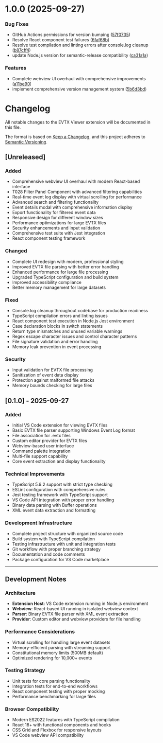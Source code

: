 # 1.0.0 (2025-09-27)


### Bug Fixes

* GitHub Actions permissions for version bumping ([57f0735](https://github.com/ormasoftchile/evtx-viewer/commit/57f07359f154661368f7de4defdaee8108815dcb))
* Resolve React component test failures ([6faf68b](https://github.com/ormasoftchile/evtx-viewer/commit/6faf68bbf60f52980b8586e53e51f1bcc2997718))
* Resolve test compilation and linting errors after console.log cleanup ([b87cff4](https://github.com/ormasoftchile/evtx-viewer/commit/b87cff426bf9647f4ff3822fe27fedfb6a0ea315))
* update Node.js version for semantic-release compatibility ([ca31a1a](https://github.com/ormasoftchile/evtx-viewer/commit/ca31a1a24f43f3d99118d614f4a498547e64220e))


### Features

* Complete webview UI overhaul with comprehensive improvements ([a11be90](https://github.com/ormasoftchile/evtx-viewer/commit/a11be900084cae32e8ab69a89667862dcf86b703))
* implement comprehensive version management system ([5b6d3bd](https://github.com/ormasoftchile/evtx-viewer/commit/5b6d3bd7cd773755d01d14818dd54b2105682fc5))

# Changelog

All notable changes to the EVTX Viewer extension will be documented in this file.

The format is based on [Keep a Changelog](https://keepachangelog.com/en/1.0.0/),
and this project adheres to [Semantic Versioning](https://semver.org/spec/v2.0.0.html).

## [Unreleased]

### Added
- Comprehensive webview UI overhaul with modern React-based interface
- T028 Filter Panel Component with advanced filtering capabilities
- Real-time event log display with virtual scrolling for performance
- Advanced search and filtering functionality
- Event details modal with comprehensive information display
- Export functionality for filtered event data
- Responsive design for different window sizes
- Performance optimizations for large EVTX files
- Security enhancements and input validation
- Comprehensive test suite with Jest integration
- React component testing framework

### Changed
- Complete UI redesign with modern, professional styling
- Improved EVTX file parsing with better error handling
- Enhanced performance for large file processing
- Upgraded TypeScript configuration and build system
- Improved accessibility compliance
- Better memory management for large datasets

### Fixed
- Console.log cleanup throughout codebase for production readiness
- TypeScript compilation errors and linting issues
- React component test execution in Node.js Jest environment
- Case declaration blocks in switch statements
- Return type mismatches and unused variable warnings
- Regex escape character issues and control character patterns
- File signature validation and error handling
- Memory leak prevention in event processing

### Security
- Input validation for EVTX file processing
- Sanitization of event data display
- Protection against malformed file attacks
- Memory bounds checking for large files

## [0.1.0] - 2025-09-27

### Added
- Initial VS Code extension for viewing EVTX files
- Basic EVTX file parser supporting Windows Event Log format
- File association for .evtx files
- Custom editor provider for EVTX files
- Webview-based user interface
- Command palette integration
- Multi-file support capability
- Core event extraction and display functionality

### Technical Improvements
- TypeScript 5.9.2 support with strict type checking
- ESLint configuration with comprehensive rules
- Jest testing framework with TypeScript support
- VS Code API integration with proper error handling
- Binary data parsing with Buffer operations
- XML event data extraction and formatting

### Development Infrastructure
- Complete project structure with organized source code
- Build system with TypeScript compilation
- Testing infrastructure with unit and integration tests
- Git workflow with proper branching strategy
- Documentation and code comments
- Package configuration for VS Code marketplace

---

## Development Notes

### Architecture
- **Extension Host**: VS Code extension running in Node.js environment
- **Webview**: React-based UI running in isolated webview context
- **Parser**: Binary EVTX file parser with XML event extraction
- **Provider**: Custom editor and webview providers for file handling

### Performance Considerations
- Virtual scrolling for handling large event datasets
- Memory-efficient parsing with streaming support
- Constitutional memory limits (500MB default)
- Optimized rendering for 10,000+ events

### Testing Strategy
- Unit tests for core parsing functionality
- Integration tests for end-to-end workflows
- React component testing with proper mocking
- Performance benchmarking for large files

### Browser Compatibility
- Modern ES2022 features with TypeScript compilation
- React 18+ with functional components and hooks
- CSS Grid and Flexbox for responsive layouts
- VS Code webview API compatibility
